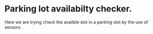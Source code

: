 # Parking lot availabilty checker.

Here we are trying check the availble slot in a parking slot by the use of sensors 

